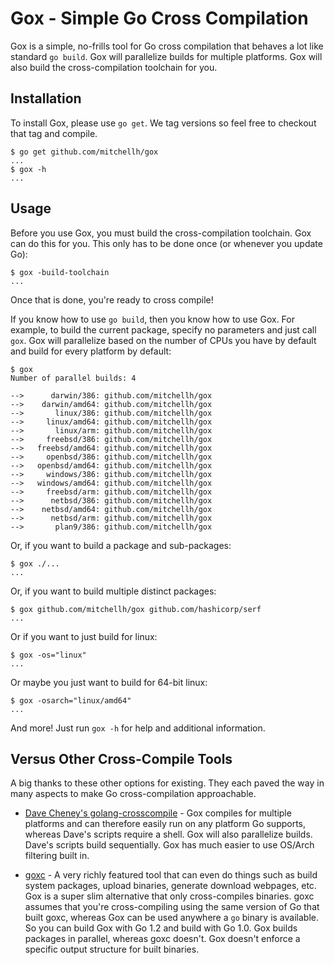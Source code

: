 # Gox - Simple Go Cross Compilation

Gox is a simple, no-frills tool for Go cross compilation that behaves a
lot like standard `go build`. Gox will parallelize builds for multiple
platforms. Gox will also build the cross-compilation toolchain for you.

## Installation

To install Gox, please use `go get`. We tag versions so feel free to
checkout that tag and compile.

```
$ go get github.com/mitchellh/gox
...
$ gox -h
...
```

## Usage

Before you use Gox, you must build the cross-compilation toolchain. Gox can
do this for you. This only has to be done once (or whenever you update Go):

```
$ gox -build-toolchain
...
```

Once that is done, you're ready to cross compile!

If you know how to use `go build`, then you know how to use Gox. For
example, to build the current package, specify no parameters and just
call `gox`. Gox will parallelize based on the number of CPUs you have
by default and build for every platform by default:

```
$ gox
Number of parallel builds: 4

-->      darwin/386: github.com/mitchellh/gox
-->    darwin/amd64: github.com/mitchellh/gox
-->       linux/386: github.com/mitchellh/gox
-->     linux/amd64: github.com/mitchellh/gox
-->       linux/arm: github.com/mitchellh/gox
-->     freebsd/386: github.com/mitchellh/gox
-->   freebsd/amd64: github.com/mitchellh/gox
-->     openbsd/386: github.com/mitchellh/gox
-->   openbsd/amd64: github.com/mitchellh/gox
-->     windows/386: github.com/mitchellh/gox
-->   windows/amd64: github.com/mitchellh/gox
-->     freebsd/arm: github.com/mitchellh/gox
-->      netbsd/386: github.com/mitchellh/gox
-->    netbsd/amd64: github.com/mitchellh/gox
-->      netbsd/arm: github.com/mitchellh/gox
-->       plan9/386: github.com/mitchellh/gox
```

Or, if you want to build a package and sub-packages:

```
$ gox ./...
...
```

Or, if you want to build multiple distinct packages:

```
$ gox github.com/mitchellh/gox github.com/hashicorp/serf
...
```

Or if you want to just build for linux:

```
$ gox -os="linux"
...
```

Or maybe you just want to build for 64-bit linux:

```
$ gox -osarch="linux/amd64"
...
```

And more! Just run `gox -h` for help and additional information.

## Versus Other Cross-Compile Tools

A big thanks to these other options for existing. They each paved the
way in many aspects to make Go cross-compilation approachable.

* [Dave Cheney's golang-crosscompile](https://github.com/davecheney/golang-crosscompile) -
  Gox compiles for multiple platforms and can therefore easily run on
  any platform Go supports, whereas Dave's scripts require a shell. Gox
  will also parallelize builds. Dave's scripts build sequentially. Gox has
  much easier to use OS/Arch filtering built in.

* [goxc](https://github.com/laher/goxc) -
  A very richly featured tool that can even do things such as build system
  packages, upload binaries, generate download webpages, etc. Gox is a
  super slim alternative that only cross-compiles binaries. goxc assumes that
  you're cross-compiling using the same version of Go that built goxc, whereas
  Gox can be used anywhere a `go` binary is available. So you can build Gox
  with Go 1.2 and build with Go 1.0. Gox builds packages in parallel, whereas
  goxc doesn't. Gox doesn't enforce a specific output structure for built
  binaries.

